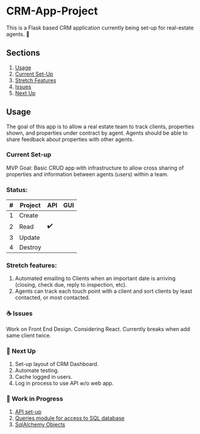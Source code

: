 # CRM-App-Project
This is a Flask based CRM application
currently being set-up for real-estate agents. :city_sunrise:

## Sections
  1. [Usage](#usage)
  2. [Current Set-Up](#current-set-up)
  3. [Stretch Features](#stretch-features)
  4. [Issues](#)
  5. [Next Up](#)

## Usage
  The goal of this app is to allow a real estate team to track clients, properties shown, and properties under contract by agent.
  Agents should be able to share feedback about properties with other agents.
  
### Current Set-up
  MVP Goal: Basic CRUD app with infrastructure to allow cross sharing of properties and information between agents (users) within a team.
  
### Status:
| # | Project | API | GUI |
|---|---------|-----|-----|
|1|Create|||
|2|Read|:heavy_check_mark:||
|3|Update|||
|4|Destroy|||
  
### Stretch features: 
1. Automated emailing to Clients when an important date is arriving (closing, check due, reply to inspection, etc).
2. Agents can track each touch point with a client and sort clients by least contacted, or most contacted.

### :coffee: Issues
Work on Front End Design. Considering React.
Currently breaks when add same client twice.

### :snail: Next Up
  1. Set-up layout of CRM Dashboard.
  2. Automate testing.
  3. Cache logged in users.
  4. Log in process to use API w/o web app.


### :beers: Work in Progress

  1. [API set-up](https://github.com/mrcrnkovich/CRM-App-Project/blob/master/app/API.py)
  2. [Queries module for access to SQL database](https://github.com/mrcrnkovich/CRM-App-Project/blob/master/app/query.py)
  3. [SqlAlchemy Objects](https://github.com/mrcrnkovich/CRM-App-Project/blob/master/app/models.py)
